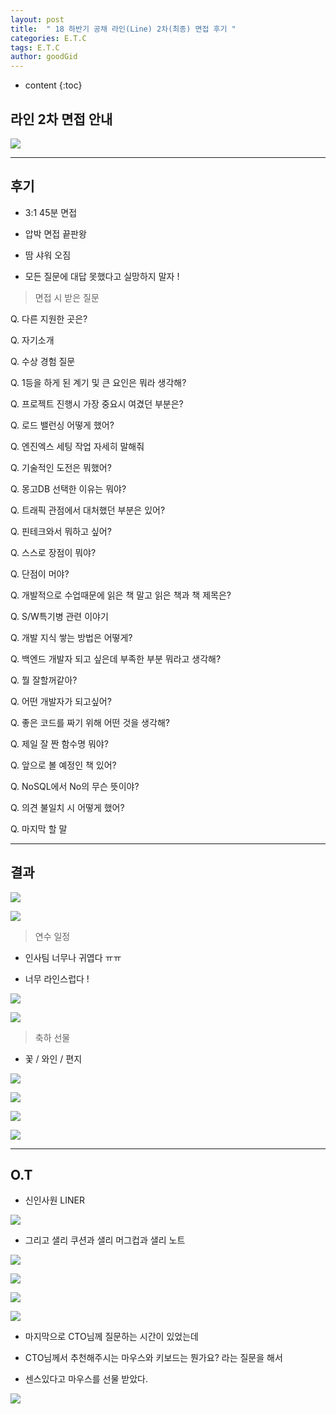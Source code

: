 ```yaml
---
layout: post
title:  " 18 하반기 공채 라인(Line) 2차(최종) 면접 후기 "
categories: E.T.C
tags: E.T.C
author: goodGid
---
```

* content
{:toc}

## 라인 2차 면접 안내

![](/assets/img/posts/18_Second_Half_Line_2st_Interview_1.png)







---

## 후기

* 3:1 45분 면접

* 압박 면접 끝판왕

* 땀 샤워 오짐

* 모든 질문에 대답 못했다고 실망하지 말자 !

> 면접 시 받은 질문

Q. 다른 지원한 곳은? 
 
Q. 자기소개 
 
Q. 수상 경험 질문 
 
Q. 1등을 하게 된 계기 및 큰 요인은 뭐라 생각해?  
 
Q. 프로젝트 진행시 가장 중요시 여겼던 부분은? 

Q. 로드 밸런싱 어떻게 했어?
 
Q. 엔진엑스 세팅 작업 자세히 말해줘
 
Q. 기술적인 도전은 뭐했어? 
 
Q. 몽고DB 선택한 이유는 뭐야? 
 
Q. 트래픽 관점에서 대처했던 부분은 있어? 
 
Q. 핀테크와서 뭐하고 싶어? 
 
Q. 스스로 장점이 뭐야? 
 
Q. 단점이 머야?  

 
Q. 개발적으로 수업때문에 읽은 책 말고 읽은 책과 책 제목은? 
 
Q. S/W특기병 관련 이야기 
 
Q. 개발 지식 쌓는 방법은 어떻게?
 
Q. 백엔드 개발자 되고 싶은데 부족한 부분 뭐라고 생각해? 
 
Q. 뭘 잘할꺼같아? 
 
Q. 어떤 개발자가 되고싶어? 
 
Q. 좋은 코드를 짜기 위해 어떤 것을 생각해? 
 
Q. 제일 잘 짠 함수명 뭐야? 
 
Q. 앞으로 볼 예정인 책 있어? 
 
Q. NoSQL에서 No의 무슨 뜻이야? 
 
Q. 의견 불일치 시 어떻게 했어?  
 
Q. 마지막 할 말 


---

## 결과

![](/assets/img/posts/18_Second_Half_Line_2st_Interview_2.png)

![](/assets/img/posts/18_Second_Half_Line_2st_Interview_3.png)


> 연수 일정

* 인사팀 너무나 귀엽다 ㅠㅠ

* 너무 라인스럽다 !

![](/assets/img/posts/18_Second_Half_Line_2st_Interview_4.png)

![](/assets/img/posts/18_Second_Half_Line_2st_Interview_5.png)

> 축하 선물

* 꽃 / 와인 / 편지 

![](/assets/img/posts/18_Second_Half_Line_2st_Interview_6.png)

![](/assets/img/posts/18_Second_Half_Line_2st_Interview_7.png)

![](/assets/img/posts/18_Second_Half_Line_2st_Interview_8.png)

![](/assets/img/posts/18_Second_Half_Line_2st_Interview_9.png)



---

## O.T

* 신인사원 LINER 

![](/assets/img/posts/18_Second_Half_Line_2st_Interview_10.png)

* 그리고 샐리 쿠션과 샐리 머그컵과 샐리 노트

![](/assets/img/posts/18_Second_Half_Line_2st_Interview_11.png)

![](/assets/img/posts/18_Second_Half_Line_2st_Interview_12.png)

![](/assets/img/posts/18_Second_Half_Line_2st_Interview_13.png)

![](/assets/img/posts/18_Second_Half_Line_2st_Interview_14.png)

* 마지막으로 CTO님께 질문하는 시간이 있었는데 

* CTO님께서 추천해주시는 마우스와 키보드는 뭔가요? 라는 질문을 해서 

* 센스있다고 마우스를 선물 받았다. 

![](/assets/img/posts/18_Second_Half_Line_2st_Interview_15.png)

